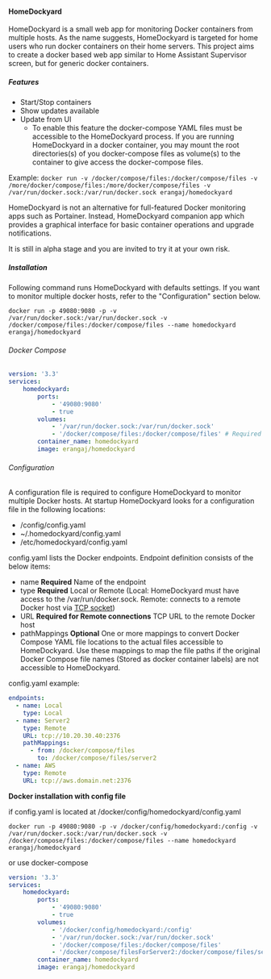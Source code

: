#### HomeDockyard

HomeDockyard is a small web app for monitoring Docker containers from multiple hosts. As the name suggests, HomeDockyard is targeted for home users who run docker containers on their home servers. This project aims to create a docker based web app similar to Home Assistant Supervisor screen, but for generic docker containers.

##### Features

* Start/Stop containers
* Show updates available
* Update from UI
  * To enable this feature the docker-compose YAML files must be accessible to the HomeDockyard process. If you are running HomeDockyard in a docker container, you may mount the root directories(s) of you docker-compose files as volume(s) to the container to give access the docker-compose files.

Example:
`docker run -v /docker/compose/files:/docker/compose/files -v /more/docker/compose/files:/more/docker/compose/files -v /var/run/docker.sock:/var/run/docker.sock erangaj/homedockyard`

HomeDockyard is not an alternative for full-featured Docker monitoring apps such as Portainer. Instead, HomeDockyard companion app which provides a graphical interface for basic container operations and upgrade notifications.

It is still in alpha stage and you are invited to try it at your own risk.

##### Installation

Following command runs HomeDockyard with defaults settings. If you want to monitor multiple docker hosts, refer to the "Configuration" section below.

`docker run -p 49080:9080 -p -v /var/run/docker.sock:/var/run/docker.sock -v /docker/compose/files:/docker/compose/files --name homedockyard erangaj/homedockyard`

###### Docker Compose

```yaml
version: '3.3'
services:
    homedockyard:
        ports:
            - '49080:9080'
            - true
        volumes:
            - '/var/run/docker.sock:/var/run/docker.sock'
            - '/docker/compose/files:/docker/compose/files' # Required to update containers from UI
        container_name: homedockyard
        image: erangaj/homedockyard
```

###### Configuration

A configuration file is required to configure HomeDockyard to monitor multiple Docker hosts. At startup HomeDockyard looks for a configuration file in the following locations:

* /config/config.yaml
* ~/.homedockyard/config.yaml
* /etc/homedockyard/config.yaml

config.yaml lists the Docker endpoints. Endpoint definition consists of the below items:
* name **Required** Name of the endpoint
* type **Required** Local or Remote (Local: HomeDockyard must have access to the /var/run/docker.sock. Remote: connects to a remote Docker host via [TCP socket](https://docs.docker.com/engine/reference/commandline/dockerd/#daemon-socket-option))
* URL **Required for Remote connections** TCP URL to the remote Docker host
* pathMappings **Optional** One or more mappings to convert Docker Compose YAML file locations to the actual files accessible to HomeDockyard. Use these mappings to map the file paths if the original Docker Compose file names (Stored as docker container labels) are not accessible to HomeDockyard.

config.yaml example:

```yaml
endpoints:
  - name: Local
    type: Local
  - name: Server2
    type: Remote
    URL: tcp://10.20.30.40:2376
    pathMappings:
      - from: /docker/compose/files
        to: /docker/compose/files/server2
  - name: AWS
    type: Remote
    URL: tcp://aws.domain.net:2376
```

**Docker installation with config file**

if config.yaml is located at /docker/config/homedockyard/config.yaml

`docker run -p 49080:9080 -p -v /docker/config/homedockyard:/config -v /var/run/docker.sock:/var/run/docker.sock -v /docker/compose/files:/docker/compose/files --name homedockyard erangaj/homedockyard`

or use docker-compose

```yaml
version: '3.3'
services:
    homedockyard:
        ports:
            - '49080:9080'
            - true
        volumes:
            - '/docker/config/homedockyard:/config'
            - '/var/run/docker.sock:/var/run/docker.sock'
            - '/docker/compose/files:/docker/compose/files'
            - '/docker/compose/filesForServer2:/docker/compose/files/server2'
        container_name: homedockyard
        image: erangaj/homedockyard
```